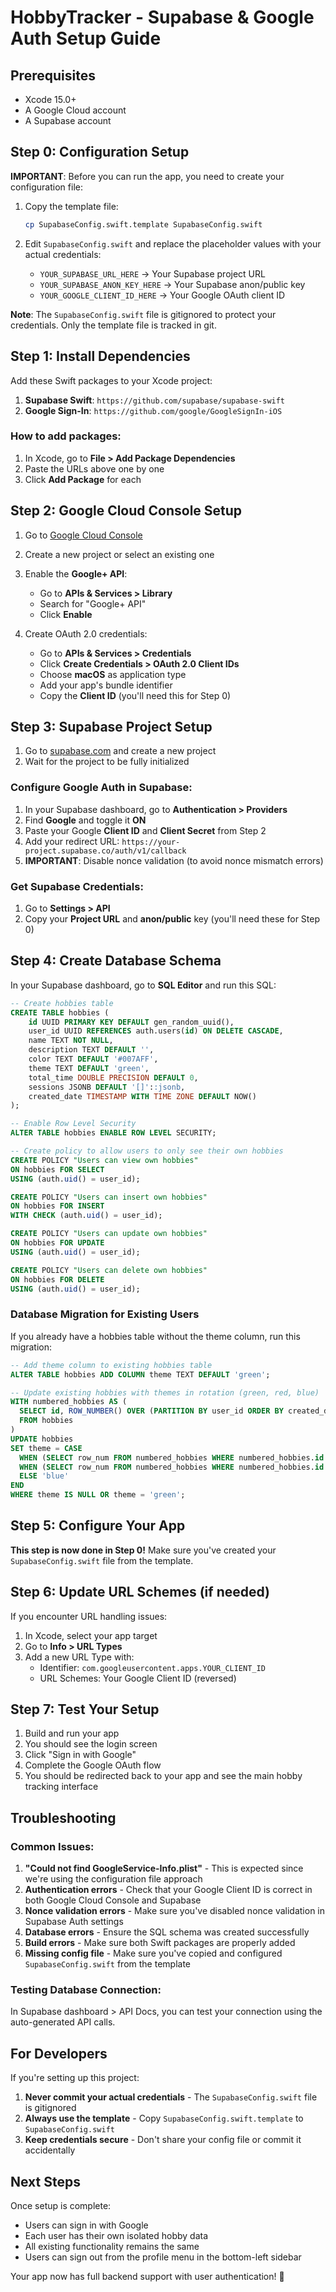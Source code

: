 # HobbyTracker - Supabase & Google Auth Setup Guide

## Prerequisites
- Xcode 15.0+
- A Google Cloud account
- A Supabase account

## Step 0: Configuration Setup

**IMPORTANT**: Before you can run the app, you need to create your configuration file:

1. Copy the template file:
   ```bash
   cp SupabaseConfig.swift.template SupabaseConfig.swift
   ```

2. Edit `SupabaseConfig.swift` and replace the placeholder values with your actual credentials:
   - `YOUR_SUPABASE_URL_HERE` → Your Supabase project URL
   - `YOUR_SUPABASE_ANON_KEY_HERE` → Your Supabase anon/public key  
   - `YOUR_GOOGLE_CLIENT_ID_HERE` → Your Google OAuth client ID

**Note**: The `SupabaseConfig.swift` file is gitignored to protect your credentials. Only the template file is tracked in git.

## Step 1: Install Dependencies

Add these Swift packages to your Xcode project:

1. **Supabase Swift**: `https://github.com/supabase/supabase-swift`
2. **Google Sign-In**: `https://github.com/google/GoogleSignIn-iOS`

### How to add packages:
1. In Xcode, go to **File > Add Package Dependencies**
2. Paste the URLs above one by one
3. Click **Add Package** for each

## Step 2: Google Cloud Console Setup

1. Go to [Google Cloud Console](https://console.cloud.google.com/)
2. Create a new project or select an existing one
3. Enable the **Google+ API**:
   - Go to **APIs & Services > Library**
   - Search for "Google+ API"
   - Click **Enable**

4. Create OAuth 2.0 credentials:
   - Go to **APIs & Services > Credentials**
   - Click **Create Credentials > OAuth 2.0 Client IDs**
   - Choose **macOS** as application type
   - Add your app's bundle identifier
   - Copy the **Client ID** (you'll need this for Step 0)

## Step 3: Supabase Project Setup

1. Go to [supabase.com](https://supabase.com) and create a new project
2. Wait for the project to be fully initialized

### Configure Google Auth in Supabase:
1. In your Supabase dashboard, go to **Authentication > Providers**
2. Find **Google** and toggle it **ON**
3. Paste your Google **Client ID** and **Client Secret** from Step 2
4. Add your redirect URL: `https://your-project.supabase.co/auth/v1/callback`
5. **IMPORTANT**: Disable nonce validation (to avoid nonce mismatch errors)

### Get Supabase Credentials:
1. Go to **Settings > API**
2. Copy your **Project URL** and **anon/public** key (you'll need these for Step 0)

## Step 4: Create Database Schema

In your Supabase dashboard, go to **SQL Editor** and run this SQL:

```sql
-- Create hobbies table
CREATE TABLE hobbies (
    id UUID PRIMARY KEY DEFAULT gen_random_uuid(),
    user_id UUID REFERENCES auth.users(id) ON DELETE CASCADE,
    name TEXT NOT NULL,
    description TEXT DEFAULT '',
    color TEXT DEFAULT '#007AFF',
    theme TEXT DEFAULT 'green',
    total_time DOUBLE PRECISION DEFAULT 0,
    sessions JSONB DEFAULT '[]'::jsonb,
    created_date TIMESTAMP WITH TIME ZONE DEFAULT NOW()
);

-- Enable Row Level Security
ALTER TABLE hobbies ENABLE ROW LEVEL SECURITY;

-- Create policy to allow users to only see their own hobbies
CREATE POLICY "Users can view own hobbies" 
ON hobbies FOR SELECT 
USING (auth.uid() = user_id);

CREATE POLICY "Users can insert own hobbies" 
ON hobbies FOR INSERT 
WITH CHECK (auth.uid() = user_id);

CREATE POLICY "Users can update own hobbies" 
ON hobbies FOR UPDATE 
USING (auth.uid() = user_id);

CREATE POLICY "Users can delete own hobbies" 
ON hobbies FOR DELETE 
USING (auth.uid() = user_id);
```

### Database Migration for Existing Users

If you already have a hobbies table without the theme column, run this migration:

```sql
-- Add theme column to existing hobbies table
ALTER TABLE hobbies ADD COLUMN theme TEXT DEFAULT 'green';

-- Update existing hobbies with themes in rotation (green, red, blue)
WITH numbered_hobbies AS (
  SELECT id, ROW_NUMBER() OVER (PARTITION BY user_id ORDER BY created_date) - 1 as row_num
  FROM hobbies
)
UPDATE hobbies 
SET theme = CASE 
  WHEN (SELECT row_num FROM numbered_hobbies WHERE numbered_hobbies.id = hobbies.id) % 3 = 0 THEN 'green'
  WHEN (SELECT row_num FROM numbered_hobbies WHERE numbered_hobbies.id = hobbies.id) % 3 = 1 THEN 'red'
  ELSE 'blue'
END
WHERE theme IS NULL OR theme = 'green';
```

## Step 5: Configure Your App

**This step is now done in Step 0!** Make sure you've created your `SupabaseConfig.swift` file from the template.

## Step 6: Update URL Schemes (if needed)

If you encounter URL handling issues:

1. In Xcode, select your app target
2. Go to **Info > URL Types**
3. Add a new URL Type with:
   - Identifier: `com.googleusercontent.apps.YOUR_CLIENT_ID`
   - URL Schemes: Your Google Client ID (reversed)

## Step 7: Test Your Setup

1. Build and run your app
2. You should see the login screen
3. Click "Sign in with Google"
4. Complete the Google OAuth flow
5. You should be redirected back to your app and see the main hobby tracking interface

## Troubleshooting

### Common Issues:

1. **"Could not find GoogleService-Info.plist"** - This is expected since we're using the configuration file approach
2. **Authentication errors** - Check that your Google Client ID is correct in both Google Cloud Console and Supabase
3. **Nonce validation errors** - Make sure you've disabled nonce validation in Supabase Auth settings
4. **Database errors** - Ensure the SQL schema was created successfully
5. **Build errors** - Make sure both Swift packages are properly added
6. **Missing config file** - Make sure you've copied and configured `SupabaseConfig.swift` from the template

### Testing Database Connection:
In Supabase dashboard > API Docs, you can test your connection using the auto-generated API calls.

## For Developers

If you're setting up this project:

1. **Never commit your actual credentials** - The `SupabaseConfig.swift` file is gitignored
2. **Always use the template** - Copy `SupabaseConfig.swift.template` to `SupabaseConfig.swift`
3. **Keep credentials secure** - Don't share your config file or commit it accidentally

## Next Steps

Once setup is complete:
- Users can sign in with Google
- Each user has their own isolated hobby data
- All existing functionality remains the same
- Users can sign out from the profile menu in the bottom-left sidebar

Your app now has full backend support with user authentication! 🎉 